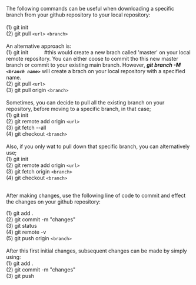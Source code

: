 The following commands can be useful when downloading a specific branch from your github repository to your local repository: <br>
<br>
(1) git init<br>
(2) git pull `<url>`  `<branch>` 
<br>
<br>
 An alternative approach is:
<br>
(1) git init &nbsp;&nbsp;&nbsp;&nbsp;&nbsp;&nbsp;&nbsp;&nbsp;&nbsp; #this would create a new brach called 'master' on your local remote repository. You can either coose to commit tho this new master branch or commit to your existing main branch. However, ***git branch -M `<branch name>`*** will create a brach on your local repository with a specified name.<br> 
(2) git pull `<url>` <br>
(3) git pull origin `<branch>` 
<br>
<br>
Sometimes, you can decide to pull all the existing branch on your repository, before moving to a specific branch, in that case; <br>
(1) git init <br>
(2) git remote add origin `<url>` <br>
(3) git fetch --all <br>
(4) git checkout  `<branch>` <br>
<br>
Also, if you only wat to pull down that specific branch, you can alternatively use; <br>
(1) git init<br>
(2) git remote add origin `<url>` <br>
(3) git fetch origin `<branch>` <br>
(4) git checkout  `<branch>`

<br>
After making changes, use the following line of code to commit and effect the changes on your github repository: <br>

(1) git add . <br>
(2) git commit -m "changes" <br>
(3) git status <br>
(4) git remote -v <br>
(5) git push origin `<branch>`
<br>
<br>
After this first initial changes, subsequent changes can be made by simply using: <br>
(1) git add . <br>
(2) git commit -m "changes" <br>
(3) git push <br>
<br>


